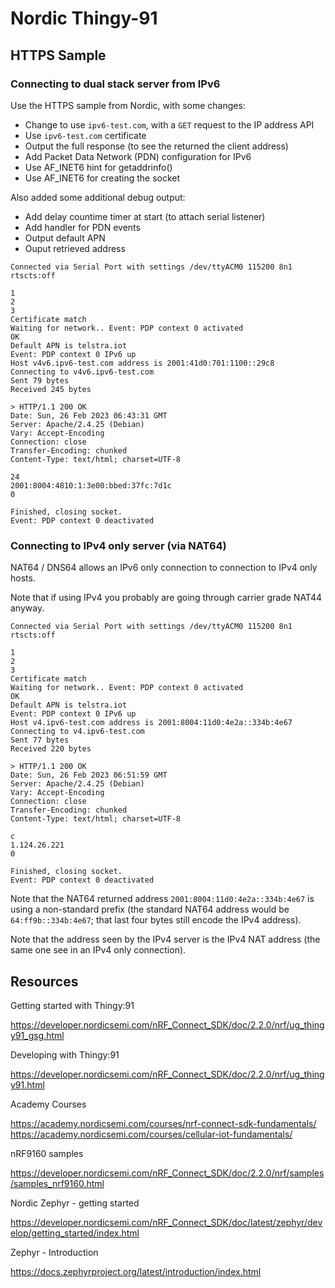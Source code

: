 Nordic Thingy-91
================

HTTPS Sample
------------

### Connecting to dual stack server from IPv6

Use the HTTPS sample from Nordic, with some changes:

* Change to use `ipv6-test.com`, with a `GET` request to the IP address API
* Use `ipv6-test.com` certificate
* Output the full response (to see the returned the client address)
* Add Packet Data Network (PDN) configuration for IPv6
* Use AF_INET6 hint for getaddrinfo()
* Use AF_INET6 for creating the socket

Also added some additional debug output:

* Add delay countime timer at start (to attach serial listener)
* Add handler for PDN events
* Output default APN
* Ouput retrieved address


```
Connected via Serial Port with settings /dev/ttyACM0 115200 8n1 rtscts:off

1
2
3
Certificate match
Waiting for network.. Event: PDP context 0 activated
OK
Default APN is telstra.iot
Event: PDP context 0 IPv6 up
Host v4v6.ipv6-test.com address is 2001:41d0:701:1100::29c8
Connecting to v4v6.ipv6-test.com
Sent 79 bytes
Received 245 bytes

> HTTP/1.1 200 OK
Date: Sun, 26 Feb 2023 06:43:31 GMT
Server: Apache/2.4.25 (Debian)
Vary: Accept-Encoding
Connection: close
Transfer-Encoding: chunked
Content-Type: text/html; charset=UTF-8

24
2001:8004:4810:1:3e00:bbed:37fc:7d1c
0

Finished, closing socket.
Event: PDP context 0 deactivated
```

### Connecting to IPv4 only server (via NAT64)

NAT64 / DNS64 allows an IPv6 only connection to connection to IPv4 only hosts.

Note that if using IPv4 you probably are going through carrier grade NAT44 anyway.

```
Connected via Serial Port with settings /dev/ttyACM0 115200 8n1 rtscts:off

1
2
3
Certificate match
Waiting for network.. Event: PDP context 0 activated
OK
Default APN is telstra.iot
Event: PDP context 0 IPv6 up
Host v4.ipv6-test.com address is 2001:8004:11d0:4e2a::334b:4e67
Connecting to v4.ipv6-test.com
Sent 77 bytes
Received 220 bytes

> HTTP/1.1 200 OK
Date: Sun, 26 Feb 2023 06:51:59 GMT
Server: Apache/2.4.25 (Debian)
Vary: Accept-Encoding
Connection: close
Transfer-Encoding: chunked
Content-Type: text/html; charset=UTF-8

c
1.124.26.221
0

Finished, closing socket.
Event: PDP context 0 deactivated
```

Note that the NAT64 returned address `2001:8004:11d0:4e2a::334b:4e67` is using a non-standard prefix
(the standard NAT64 address would be `64:ff9b::334b:4e67`; that last four bytes still encode the IPv4 address).

Note that the address seen by the IPv4 server is the IPv4 NAT address (the same one see in an IPv4 only
connection).


Resources
---------

Getting started with Thingy:91

https://developer.nordicsemi.com/nRF_Connect_SDK/doc/2.2.0/nrf/ug_thingy91_gsg.html


Developing with Thingy:91

https://developer.nordicsemi.com/nRF_Connect_SDK/doc/2.2.0/nrf/ug_thingy91.html


Academy Courses

https://academy.nordicsemi.com/courses/nrf-connect-sdk-fundamentals/
https://academy.nordicsemi.com/courses/cellular-iot-fundamentals/


nRF9160 samples

https://developer.nordicsemi.com/nRF_Connect_SDK/doc/2.2.0/nrf/samples/samples_nrf9160.html


Nordic Zephyr - getting started

https://developer.nordicsemi.com/nRF_Connect_SDK/doc/latest/zephyr/develop/getting_started/index.html


Zephyr - Introduction

https://docs.zephyrproject.org/latest/introduction/index.html


